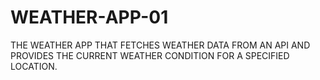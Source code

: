 # WEATHER-APP-01
THE WEATHER APP THAT FETCHES WEATHER DATA FROM AN API AND PROVIDES THE CURRENT WEATHER CONDITION FOR A SPECIFIED LOCATION.
